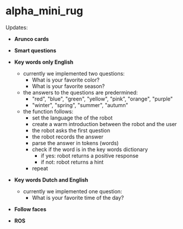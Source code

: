 # alpha_mini_rug

Updates:

- **Arunco cards**

- **Smart questions**

- **Key words only English**
  - currently we implemented two questions:
    - What is your favorite color?
    - What is your favorite season?
  - the answers to the questions are predermined:
    - "red", "blue", "green", "yellow", "pink", "orange", "purple"
    - "winter", "spring", "summer", "autumn"
  - the function follows:
    - set the language the of the robot
    - create a warm introduction between the robot and the user
    - the robot asks the first question
    - the robot records the answer
    - parse the answer in tokens (words)
    - check if the word is in the key words dictionary
      - if yes: robot returns a positive response
      - if not: robot returns a hint
    - repeat
  
- **Key words Dutch and English**
  - currently we implemented one question:
    - What is your favorite time of the day?
  
- **Follow faces**

- **ROS**
